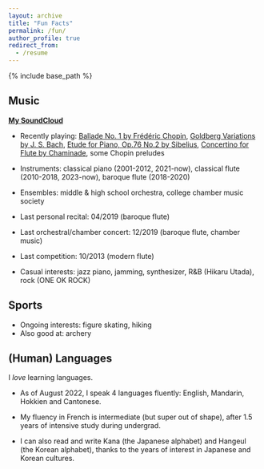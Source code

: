 ```yaml
---
layout: archive
title: "Fun Facts"
permalink: /fun/
author_profile: true
redirect_from:
  - /resume
---
```


{% include base_path %}

## Music
**[My SoundCloud](https://soundcloud.com/ruanqianqian-huang)**

- Recently playing: [Ballade No. 1 by Frédéric Chopin](https://youtu.be/BSFNl4roGlI), [Goldberg Variations by J. S. Bach](https://www.youtube.com/watch?v=55hk75OgWDg), [Etude for Piano, Op.76 No.2 by Sibelius](https://www.youtube.com/watch?v=9Qt1HY5p3Aw), [Concertino for Flute by Chaminade](https://www.youtube.com/watch?v=JQDTVDmbEpA), some Chopin preludes

- Instruments: classical piano (2001-2012, 2021-now), classical flute (2010-2018, 2023-now), baroque flute (2018-2020)

- Ensembles: middle & high school orchestra, college chamber music society

- Last personal recital: 04/2019 (baroque flute)

- Last orchestral/chamber concert: 12/2019 (baroque flute, chamber music)

- Last competition: 10/2013 (modern flute)

- Casual interests: jazz piano, jamming, synthesizer, R&B (Hikaru Utada), rock (ONE OK ROCK)


## Sports

- Ongoing interests: figure skating, hiking
- Also good at: archery


## (Human) Languages
I _love_ learning languages. 

- As of August 2022, I speak 4 languages fluently: English, Mandarin, Hokkien and Cantonese.

- My fluency in French is intermediate (but super out of shape), after 1.5 years of intensive study during undergrad. 

- I can also read and write Kana (the Japanese alphabet) and Hangeul (the Korean alphabet), thanks to the years of interest in Japanese and Korean cultures.
